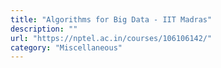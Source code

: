 ```yaml
---
title: "Algorithms for Big Data - IIT Madras"
description: ""
url: "https://nptel.ac.in/courses/106106142/"
category: "Miscellaneous"
---
```

